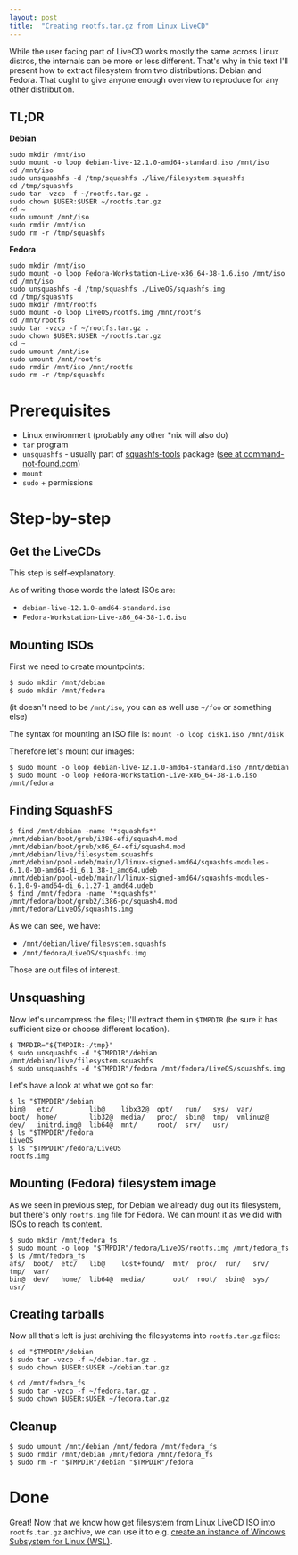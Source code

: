 ```yaml
---
layout: post
title:  "Creating rootfs.tar.gz from Linux LiveCD"
---
```


While the user facing part of LiveCD works mostly the same across Linux distros,
the internals can be more or less different. That's why in this text I'll present
how to extract filesystem from two distributions: Debian and Fedora. That ought
to give anyone enough overview to reproduce for any other distribution.

## TL;DR

**Debian**
```
sudo mkdir /mnt/iso
sudo mount -o loop debian-live-12.1.0-amd64-standard.iso /mnt/iso
cd /mnt/iso
sudo unsquashfs -d /tmp/squashfs ./live/filesystem.squashfs
cd /tmp/squashfs
sudo tar -vzcp -f ~/rootfs.tar.gz .
sudo chown $USER:$USER ~/rootfs.tar.gz
cd ~
sudo umount /mnt/iso
sudo rmdir /mnt/iso
sudo rm -r /tmp/squashfs
```

**Fedora**
```
sudo mkdir /mnt/iso
sudo mount -o loop Fedora-Workstation-Live-x86_64-38-1.6.iso /mnt/iso
cd /mnt/iso
sudo unsquashfs -d /tmp/squashfs ./LiveOS/squashfs.img
cd /tmp/squashfs
sudo mkdir /mnt/rootfs
sudo mount -o loop LiveOS/rootfs.img /mnt/rootfs
cd /mnt/rootfs
sudo tar -vzcp -f ~/rootfs.tar.gz .
sudo chown $USER:$USER ~/rootfs.tar.gz
cd ~
sudo umount /mnt/iso
sudo umount /mnt/rootfs
sudo rmdir /mnt/iso /mnt/rootfs
sudo rm -r /tmp/squashfs
```

# Prerequisites

* Linux environment (probably any other \*nix will also do)
* `tar` program
* `unsquashfs` - usually part of [squashfs-tools](https://github.com/plougher/squashfs-tools)
                 package ([see at command-not-found.com](https://command-not-found.com/unsquashfs))
* `mount`
* `sudo` + permissions

# Step-by-step
## Get the LiveCDs

This step is self-explanatory.

As of writing those words the latest ISOs are:
  * `debian-live-12.1.0-amd64-standard.iso`
  * `Fedora-Workstation-Live-x86_64-38-1.6.iso`

## Mounting ISOs

First we need to create mountpoints:
```
$ sudo mkdir /mnt/debian
$ sudo mkdir /mnt/fedora
```
(it doesn't need to be `/mnt/iso`, you can as well use `~/foo` or something else)

The syntax for mounting an ISO file is: `mount -o loop disk1.iso /mnt/disk`

Therefore let's mount our images:
```
$ sudo mount -o loop debian-live-12.1.0-amd64-standard.iso /mnt/debian
$ sudo mount -o loop Fedora-Workstation-Live-x86_64-38-1.6.iso /mnt/fedora
```

## Finding SquashFS

```
$ find /mnt/debian -name '*squashfs*'
/mnt/debian/boot/grub/i386-efi/squash4.mod
/mnt/debian/boot/grub/x86_64-efi/squash4.mod
/mnt/debian/live/filesystem.squashfs
/mnt/debian/pool-udeb/main/l/linux-signed-amd64/squashfs-modules-6.1.0-10-amd64-di_6.1.38-1_amd64.udeb
/mnt/debian/pool-udeb/main/l/linux-signed-amd64/squashfs-modules-6.1.0-9-amd64-di_6.1.27-1_amd64.udeb
$ find /mnt/fedora -name '*squashfs*'
/mnt/fedora/boot/grub2/i386-pc/squash4.mod
/mnt/fedora/LiveOS/squashfs.img
```

As we can see, we have:
  * `/mnt/debian/live/filesystem.squashfs`
  * `/mnt/fedora/LiveOS/squashfs.img`

Those are out files of interest.

## Unsquashing

Now let's uncompress the files; I'll extract them in `$TMPDIR`
(be sure it has sufficient size or choose different location).

```
$ TMPDIR="${TMPDIR:-/tmp}"
$ sudo unsquashfs -d "$TMPDIR"/debian /mnt/debian/live/filesystem.squashfs
$ sudo unsquashfs -d "$TMPDIR"/fedora /mnt/fedora/LiveOS/squashfs.img
```

Let's have a look at what we got so far:
```
$ ls "$TMPDIR"/debian
bin@   etc/         lib@    libx32@  opt/   run/   sys/  var/
boot/  home/        lib32@  media/   proc/  sbin@  tmp/  vmlinuz@
dev/   initrd.img@  lib64@  mnt/     root/  srv/   usr/
$ ls "$TMPDIR"/fedora
LiveOS
$ ls "$TMPDIR"/fedora/LiveOS
rootfs.img
```

## Mounting (Fedora) filesystem image

As we seen in previous step, for Debian we already dug out
its filesystem, but there's only `rootfs.img` file for Fedora.
We can mount it as we did with ISOs to reach its content.

```
$ sudo mkdir /mnt/fedora_fs
$ sudo mount -o loop "$TMPDIR"/fedora/LiveOS/rootfs.img /mnt/fedora_fs
$ ls /mnt/fedora_fs
afs/  boot/  etc/   lib@    lost+found/  mnt/  proc/  run/   srv/  tmp/  var/
bin@  dev/   home/  lib64@  media/       opt/  root/  sbin@  sys/  usr/
```

## Creating tarballs

Now all that's left is just archiving the filesystems into `rootfs.tar.gz` files:

```
$ cd "$TMPDIR"/debian
$ sudo tar -vzcp -f ~/debian.tar.gz .
$ sudo chown $USER:$USER ~/debian.tar.gz
```

```
$ cd /mnt/fedora_fs
$ sudo tar -vzcp -f ~/fedora.tar.gz .
$ sudo chown $USER:$USER ~/fedora.tar.gz
```

## Cleanup

```
$ sudo umount /mnt/debian /mnt/fedora /mnt/fedora_fs
$ sudo rmdir /mnt/debian /mnt/fedora /mnt/fedora_fs
$ sudo rm -r "$TMPDIR"/debian "$TMPDIR"/fedora
```

# Done

Great! Now that we know how get filesystem from Linux LiveCD ISO into `rootfs.tar.gz` archive, we can use it to e.g.
[create an instance of Windows Subsystem for Linux (WSL)](https://learn.microsoft.com/en-us/windows/wsl/use-custom-distro#import-the-tar-file-into-wsl).
